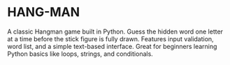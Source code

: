 # HANG-MAN
A classic Hangman game built in Python. Guess the hidden word one letter at a time before the stick figure is fully drawn. Features input validation, word list, and a simple text-based interface. Great for beginners learning Python basics like loops, strings, and conditionals.
